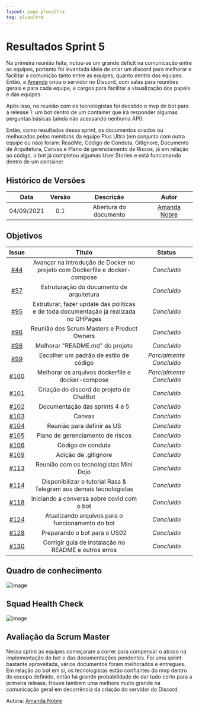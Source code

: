 ```yaml
---
layout: page_plusultra
tag: plusultra
---
```

# Resultados Sprint 5

Na primeira reunião feita, notou-se um grande deficit na comunicação entre as equipes, portanto foi levantada ideia de criar um discord para melhorar e facilitar a comunição tanto entre as equipes, quanto dentro das equipes. Então, a [Amanda](https://github.com/AmandaNbr) criou o servidor no Discord, com salas para reuniões gerais e para cada equipe, e cargos para facilitar a visualização dos papéis e das equipes.

Após isso, na reunião com os tecnologistas foi decidido o mvp do bot para a release 1: um bot dentro de um container que irá responder algumas perguntas básicas (ainda não acessando nenhuma API).

Então, como resultados dessa sprint, os documentos criados ou melhorados pelos membros da equipe Plus Ultra (em conjunto com outra equipe ou não) foram: ReadMe, Código de Conduta, GitIgnore, Documento de Arquitetura, Canvas e Plano de gerenciamento de Riscos, já em relação ao código, o bot já completou algumas User Stories e está funcionando dentro de um container.

## Histórico de Versões

| Data       | Versão | Descrição                      | Autor             |
| :--------: | :----: | :----------:                   | :---------------: |
| 04/09/2021 |  0.1   | Abertura do documento | [Amanda Nobre](https://github.com/AmandaNbr)|

## Objetivos

|  Issue  |                   Título                  |              Status             | 
|:-------:|:-----------------------------------------:|:-------------------------------:|
| [#44](https://github.com/fga-eps-mds/2021-1-Bot/issues/44) | Avançar na introdução de Docker no projeto com Dockerfile e docker-compose | _Concluído_ |
| [#57](https://github.com/fga-eps-mds/2021-1-Bot/issues/57) | Estruturação do documento de arquitetura | _Concluído_ |
| [#95](https://github.com/fga-eps-mds/2021-1-Bot/issues/95) | Estruturar, fazer update das politicas e de toda documentação já realizada no GHPages | _Concluído_ |
| [#96](https://github.com/fga-eps-mds/2021-1-Bot/issues/96) | Reunião dos Scrum Masters e Product Owners | _Concluído_ |
| [#98](https://github.com/fga-eps-mds/2021-1-Bot/issues/98) | Melhorar "README.md" do projeto | _Concluído_ |
| [#99](https://github.com/fga-eps-mds/2021-1-Bot/issues/99) | Escolher um padrão de estilo de código | _Parcialmente Concluído_ |
| [#100](https://github.com/fga-eps-mds/2021-1-Bot/issues/100) | Melhorar os arquivos dockerfile e docker-compose | _Parcialmente Concluído_ |
| [#101](https://github.com/fga-eps-mds/2021-1-Bot/issues/101) | Criação do discord do projeto de ChatBot | _Concluído_ |
| [#102](https://github.com/fga-eps-mds/2021-1-Bot/issues/102) | Documentação das sprints 4 e 5 | _Concluído_ |
| [#103](https://github.com/fga-eps-mds/2021-1-Bot/issues/103) | Canvas | _Concluído_ |
| [#104](https://github.com/fga-eps-mds/2021-1-Bot/issues/104) | Reunião para definir as US | _Concluído_ |
| [#105](https://github.com/fga-eps-mds/2021-1-Bot/issues/105) | Plano de gerenciamento de riscos | _Concluído_ |
| [#106](https://github.com/fga-eps-mds/2021-1-Bot/issues/106) | Código de conduta | _Concluído_ |
| [#109](https://github.com/fga-eps-mds/2021-1-Bot/issues/109) | Adição de .gitignore | _Concluído_ |
| [#113](https://github.com/fga-eps-mds/2021-1-Bot/issues/113) | Reunião com os tecnologistas Mini Dojo | _Concluído_ |
| [#114](https://github.com/fga-eps-mds/2021-1-Bot/issues/114) | Disponibilizar o tutorial Rasa & Telegram aos demais tecnologistas | _Concluído_ |
| [#118](https://github.com/fga-eps-mds/2021-1-Bot/issues/118) | Iniciando a conversa sobre covid com o bot | _Concluído_ |
| [#124](https://github.com/fga-eps-mds/2021-1-Bot/issues/124) | Atualizando arquivos para o funcionamento do bot | _Concluído_ |
| [#128](https://github.com/fga-eps-mds/2021-1-Bot/issues/128) | Preparando o bot para o US02 | _Concluído_ |
| [#130](https://github.com/fga-eps-mds/2021-1-Bot/issues/130) | Corrigir guia de instalação no README e outros erros | _Concluído_ |


## Quadro de conhecimento

![image](https://user-images.githubusercontent.com/44625056/132264179-07fe4348-5621-492c-bbdd-2b0502654b24.png)

## Squad Health Check

![image](https://user-images.githubusercontent.com/44625056/132264240-31b337aa-0fdf-451c-88ee-c935f0137379.png)

## Avaliação da Scrum Master

Nessa sprint as equipes começaram a correr para compensar o atraso na implementação do bot e das documentações pendentes. Foi uma sprint bastante aproveitada, vários documentos foram melhorados e entregues. Em relação ao bot em si, os tecnologistas estão confiantes do mvp dentro do escopo definido, então há grande probabilidade de dar tudo certo para a primeira release. Houve também uma melhora muito grande na comunicação geral em decorrência da criação do servidor do Discord.

Autora: [Amanda Nobre](https://github.com/AmandaNbr)
